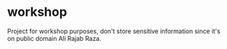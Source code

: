 # workshop
Project for workshop purposes, don't store sensitive information since it's on public domain
Ali Rajab Raza.